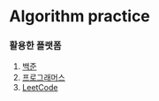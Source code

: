 # Algorithm practice

### 활용한 플랫폼
 1. [백준](https://www.acmicpc.net)
 2. [프로그래머스](https://programmers.co.kr)
 3. [LeetCode](https://leetcode.com)
